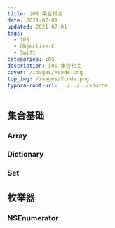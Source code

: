 ```yaml
---
title: iOS 集合相关 
date: 2021-07-01
updated: 2021-07-01
tags: 
  - iOS
  - Objective-C
  - Swift
categories: iOS
description: iOS 集合相关 
cover: /images/Xcode.png
top_img: /images/Xcode.png
typora-root-url: ../../../source
---
```


## 集合基础

### Array



### Dictionary



### Set



## 枚举器

### NSEnumerator

